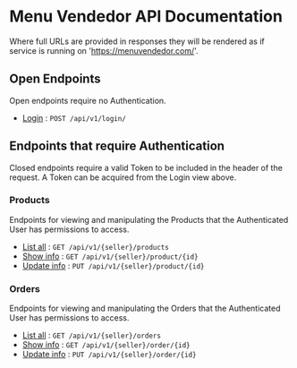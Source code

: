 # Menu Vendedor API Documentation

Where full URLs are provided in responses they will be rendered as if service
is running on 'https://menuvendedor.com/'.

## Open Endpoints

Open endpoints require no Authentication.

* [Login](login.md) : `POST /api/v1/login/`

## Endpoints that require Authentication

Closed endpoints require a valid Token to be included in the header of the
request. A Token can be acquired from the Login view above.

### Products

Endpoints for viewing and manipulating the Products that the Authenticated User
has permissions to access.

* [List all](products/get.md) : `GET /api/v1/{seller}/products`
* [Show info](products/pk/get.md) : `GET /api/v1/{seller}/product/{id}`
* [Update info](products/pk/put.md) : `PUT /api/v1/{seller}/product/{id}`

### Orders

Endpoints for viewing and manipulating the Orders that the Authenticated User
has permissions to access.

* [List all](accounts/get.md) : `GET /api/v1/{seller}/orders`
* [Show info](accounts/pk/get.md) : `GET /api/v1/{seller}/order/{id}`
* [Update info](accounts/pk/put.md) : `PUT /api/v1/{seller}/order/{id}`
